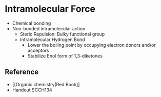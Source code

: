 # Intramolecular Force

- Chemical bonding
- Non-bonded intramolecular action
	- Steric Repulsion: Bulky functional group
	- Intramolecular Hydrogen Bond
		- Lower the boiling point by occupying electron donors and/or acceptors
		- Stabilize Enol form of 1,3-diketones

## Reference

- [[Organic chemistry|Red Book]]
- Handout SCCH134
